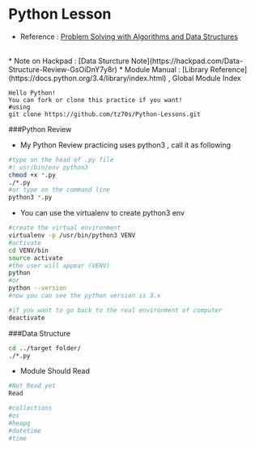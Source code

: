# Python Lesson

* Reference : [Problem Solving with Algorithms and Data Structures](http://interactivepython.org/runestone/static/pythonds/index.html#)
<br>
* Note on Hackpad : [Data Sturcture Note](https://hackpad.com/Data-Structure-Review-GsOiDnY7y8r)
* Module Manual : [Library Reference](https://docs.python.org/3.4/library/index.html) , Global Module Index

```Shell
Hello Python!
You can fork or clone this practice if you want!
#using
git clone https://github.com/tz70s/Python-Lessons.git

```

###Python Review
* My Python Review practicing uses python3 , call it as following
```Bash
#type on the head of .py file
#! usr/bin/env python3
chmod +x *.py
./*.py
#or type on the command line
python3 *.py 
``` 
* You can use the virtualenv to create python3 env
```Bash
#create the virtual environment
virtualenv -p /usr/bin/python3 VENV
#activate
cd VENV/bin
source activate
#the user will appear (VENV)
python
#or
python --version
#now you can see the python version is 3.x

#if you want to go back to the real environment of computer
deactivate
```

###Data Structure
```Bash
cd ../target folder/
./*.py
```

* Module Should Read
```Bash
#Not Read yet
Read

#collections
#os
#heapq
#datetime
#time

```
